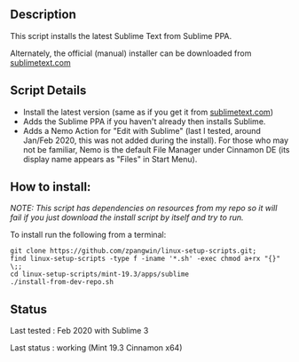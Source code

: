 
## Description

This script installs the latest Sublime Text from Sublime PPA.

Alternately, the official (manual) installer can be downloaded from [sublimetext.com](https://www.sublimetext.com/)

## Script Details

* Install the latest version (same as if you get it from [sublimetext.com](https://www.sublimetext.com/))
* Adds the Sublime PPA if you haven't already then installs Sublime.
* Adds a Nemo Action for "Edit with Sublime" (last I tested, around Jan/Feb 2020, this was not added during the install). For those who may not be familiar, Nemo is the default File Manager under Cinnamon DE (its display name appears as "Files" in Start Menu).


## How to install:

*NOTE: This script has dependencies on resources from my repo so it will fail if you just download the install script by itself and try to run.*

To install run the following from a terminal:

```
git clone https://github.com/zpangwin/linux-setup-scripts.git;
find linux-setup-scripts -type f -iname '*.sh' -exec chmod a+rx "{}" \;;
cd linux-setup-scripts/mint-19.3/apps/sublime
./install-from-dev-repo.sh
```

## Status

Last tested : Feb 2020 with Sublime 3

Last status : working (Mint 19.3 Cinnamon x64)

